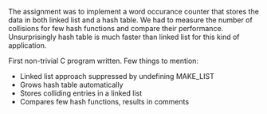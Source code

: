 The assignment was to implement a word occurance counter that stores the data in both linked list and a hash table. We had to measure the number of collisions for few hash functions and compare their performance. Unsurprisingly hash table is much faster than linked list for this kind of application.

First non-trivial C program written. Few things to mention:

 * Linked list approach suppressed by undefining MAKE_LIST
 * Grows hash table automatically
 * Stores colliding entries in a linked list
 * Compares few hash functions, results in comments


